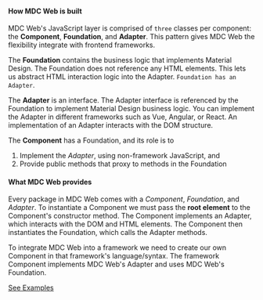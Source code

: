 #### How MDC Web is built

MDC Web's JavaScript layer is comprised of `three` classes per component: the **Component**, **Foundation**, and **Adapter**. This pattern gives MDC Web the flexibility integrate with frontend frameworks.

The **Foundation** contains the business logic that implements Material Design. The Foundation does not reference any HTML elements. This lets us abstract HTML interaction logic into the Adapter. `Foundation has an Adapter`.

The **Adapter** is an interface. The Adapter interface is referenced by the Foundation to implement Material Design  business logic. You can implement the Adapter in different frameworks such as Vue, Angular, or React. An implementation of an Adapter interacts with the DOM structure.

The **Component** has a Foundation, and its role is to

1. Implement the *Adapter*, using non-framework JavaScript, and
2. Provide public methods that proxy to methods in the Foundation

#### What MDC Web provides

Every package in MDC Web comes with a *Component*, *Foundation*, and *Adapter*. To instantiate a Component we must pass the **root element** to the Component's constructor method. The Component implements an Adapter, which interacts with the DOM and HTML elements. The Component then instantiates the Foundation, which calls the Adapter methods.

To integrate MDC Web into a framework we need to create our own Component in that framework's language/syntax. The framework Component implements MDC Web's Adapter and uses MDC Web's Foundation.

[See Examples]()